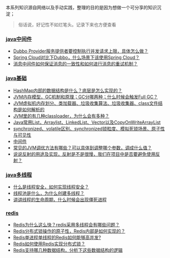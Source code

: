 本系列知识源自网络以及手动实践，整理的目的是因为想做一个可分享的知识沉淀；

> 俗话说，好记性不如烂笔头。记录下来也方便查看

<directory>

### [java中间件](docs/java中间件)
- [Dubbo Provider服务提供者要控制执行并发请求上限，具体怎么做？](docs/java中间件/Dubbo%20Provider%E6%9C%8D%E5%8A%A1%E6%8F%90%E4%BE%9B%E8%80%85%E8%A6%81%E6%8E%A7%E5%88%B6%E6%89%A7%E8%A1%8C%E5%B9%B6%E5%8F%91%E8%AF%B7%E6%B1%82%E4%B8%8A%E9%99%90%EF%BC%8C%E5%85%B7%E4%BD%93%E6%80%8E%E4%B9%88%E5%81%9A%EF%BC%9F.md)
- [Spring Cloud对比下Dubbo，什么场景下该使用Spring Cloud？](docs/java中间件/Spring%20Cloud%E5%AF%B9%E6%AF%94%E4%B8%8BDubbo%EF%BC%8C%E4%BB%80%E4%B9%88%E5%9C%BA%E6%99%AF%E4%B8%8B%E8%AF%A5%E4%BD%BF%E7%94%A8Spring%20Cloud%EF%BC%9F.md)
- [消息中间件如何保证消息的一致性和如何进行消息的重试机制？](docs/java中间件/%E6%B6%88%E6%81%AF%E4%B8%AD%E9%97%B4%E4%BB%B6%E5%A6%82%E4%BD%95%E4%BF%9D%E8%AF%81%E6%B6%88%E6%81%AF%E7%9A%84%E4%B8%80%E8%87%B4%E6%80%A7%E5%92%8C%E5%A6%82%E4%BD%95%E8%BF%9B%E8%A1%8C%E6%B6%88%E6%81%AF%E7%9A%84%E9%87%8D%E8%AF%95%E6%9C%BA%E5%88%B6%EF%BC%9F.md)
### [java基础](docs/java基础)
- [HashMap内部的数据结构是什么？底层是怎么实现的？](docs/java基础/HashMap%E5%86%85%E9%83%A8%E7%9A%84%E6%95%B0%E6%8D%AE%E7%BB%93%E6%9E%84%E6%98%AF%E4%BB%80%E4%B9%88%EF%BC%9F%E5%BA%95%E5%B1%82%E6%98%AF%E6%80%8E%E4%B9%88%E5%AE%9E%E7%8E%B0%E7%9A%84%EF%BC%9F.md)
- [JVM内存模型，GC机制和原理；GC分哪两种；什么时候会触发Full GC？](docs/java基础/JVM%E5%86%85%E5%AD%98%E6%A8%A1%E5%9E%8B%EF%BC%8CGC%E6%9C%BA%E5%88%B6%E5%92%8C%E5%8E%9F%E7%90%86%EF%BC%9BGC%E5%88%86%E5%93%AA%E4%B8%A4%E7%A7%8D%EF%BC%9B%E4%BB%80%E4%B9%88%E6%97%B6%E5%80%99%E4%BC%9A%E8%A7%A6%E5%8F%91Full%20GC%EF%BC%9F.md)
- [JVM虚拟机内存划分、类加载器、垃圾收集算法、垃圾收集器、class文件结构是如何解析的](docs/java基础/JVM%E8%99%9A%E6%8B%9F%E6%9C%BA%E5%86%85%E5%AD%98%E5%88%92%E5%88%86%E3%80%81%E7%B1%BB%E5%8A%A0%E8%BD%BD%E5%99%A8%E3%80%81%E5%9E%83%E5%9C%BE%E6%94%B6%E9%9B%86%E7%AE%97%E6%B3%95%E3%80%81%E5%9E%83%E5%9C%BE%E6%94%B6%E9%9B%86%E5%99%A8%E3%80%81class%E6%96%87%E4%BB%B6%E7%BB%93%E6%9E%84%E6%98%AF%E5%A6%82%E4%BD%95%E8%A7%A3%E6%9E%90%E7%9A%84.md)
- [JVM里的有几种classloader，为什么会有多种？](docs/java基础/JVM%E9%87%8C%E7%9A%84%E6%9C%89%E5%87%A0%E7%A7%8Dclassloader%EF%BC%8C%E4%B8%BA%E4%BB%80%E4%B9%88%E4%BC%9A%E6%9C%89%E5%A4%9A%E7%A7%8D%EF%BC%9F.md)
- [Java常用List，Arraylist、LinkedList、Vector以及CopyOnWriteArrayList](docs/java基础/Java%E5%B8%B8%E7%94%A8List%EF%BC%8CArraylist%E3%80%81LinkedList%E3%80%81Vector%E4%BB%A5%E5%8F%8ACopyOnWriteArrayList.md)
- [synchronized、volatile区别、synchronized锁粒度、模拟死锁场景、原子性与可见性](docs/java基础/synchronized%E3%80%81volatile%E5%8C%BA%E5%88%AB%E3%80%81synchronized%E9%94%81%E7%B2%92%E5%BA%A6%E3%80%81%E6%A8%A1%E6%8B%9F%E6%AD%BB%E9%94%81%E5%9C%BA%E6%99%AF%E3%80%81%E5%8E%9F%E5%AD%90%E6%80%A7%E4%B8%8E%E5%8F%AF%E8%A7%81%E6%80%A7.md)
- [中间件](docs/java基础/%E4%B8%AD%E9%97%B4%E4%BB%B6.md)
- [常见的JVM调优方法有哪些？可以具体到调整哪个参数，调成什么值？](docs/java基础/%E5%B8%B8%E8%A7%81%E7%9A%84JVM%E8%B0%83%E4%BC%98%E6%96%B9%E6%B3%95%E6%9C%89%E5%93%AA%E4%BA%9B%EF%BC%9F%E5%8F%AF%E4%BB%A5%E5%85%B7%E4%BD%93%E5%88%B0%E8%B0%83%E6%95%B4%E5%93%AA%E4%B8%AA%E5%8F%82%E6%95%B0%EF%BC%8C%E8%B0%83%E6%88%90%E4%BB%80%E4%B9%88%E5%80%BC%EF%BC%9F.md)
- [说说反射的用途及实现，反射是不是很慢，我们在项目中是否要避免使用反射？](docs/java基础/%E8%AF%B4%E8%AF%B4%E5%8F%8D%E5%B0%84%E7%9A%84%E7%94%A8%E9%80%94%E5%8F%8A%E5%AE%9E%E7%8E%B0%EF%BC%8C%E5%8F%8D%E5%B0%84%E6%98%AF%E4%B8%8D%E6%98%AF%E5%BE%88%E6%85%A2%EF%BC%8C%E6%88%91%E4%BB%AC%E5%9C%A8%E9%A1%B9%E7%9B%AE%E4%B8%AD%E6%98%AF%E5%90%A6%E8%A6%81%E9%81%BF%E5%85%8D%E4%BD%BF%E7%94%A8%E5%8F%8D%E5%B0%84%EF%BC%9F.md)
### [java多线程](docs/java多线程)
- [什么是线程安全，如何实现线程安全？](docs/java多线程/%E4%BB%80%E4%B9%88%E6%98%AF%E7%BA%BF%E7%A8%8B%E5%AE%89%E5%85%A8%EF%BC%8C%E5%A6%82%E4%BD%95%E5%AE%9E%E7%8E%B0%E7%BA%BF%E7%A8%8B%E5%AE%89%E5%85%A8%EF%BC%9F.md)
- [线程池是什么，为什么创建多线程？](docs/java多线程/%E7%BA%BF%E7%A8%8B%E6%B1%A0%E6%98%AF%E4%BB%80%E4%B9%88%EF%BC%8C%E4%B8%BA%E4%BB%80%E4%B9%88%E5%88%9B%E5%BB%BA%E5%A4%9A%E7%BA%BF%E7%A8%8B%EF%BC%9F.md)
- [讲讲线程的生命周期，什么时候会出现僵死进程](docs/java多线程/%E8%AE%B2%E8%AE%B2%E7%BA%BF%E7%A8%8B%E7%9A%84%E7%94%9F%E5%91%BD%E5%91%A8%E6%9C%9F%EF%BC%8C%E4%BB%80%E4%B9%88%E6%97%B6%E5%80%99%E4%BC%9A%E5%87%BA%E7%8E%B0%E5%83%B5%E6%AD%BB%E8%BF%9B%E7%A8%8B.md)
### [redis](docs/redis)
- [Redis为什么这么快？redis采用多线程会有哪些问题？](docs/redis/Redis%E4%B8%BA%E4%BB%80%E4%B9%88%E8%BF%99%E4%B9%88%E5%BF%AB%EF%BC%9Fredis%E9%87%87%E7%94%A8%E5%A4%9A%E7%BA%BF%E7%A8%8B%E4%BC%9A%E6%9C%89%E5%93%AA%E4%BA%9B%E9%97%AE%E9%A2%98%EF%BC%9F.md)
- [Redis分布式锁操作的原子性，Redis内部是如何实现的？](docs/redis/Redis%E5%88%86%E5%B8%83%E5%BC%8F%E9%94%81%E6%93%8D%E4%BD%9C%E7%9A%84%E5%8E%9F%E5%AD%90%E6%80%A7%EF%BC%8CRedis%E5%86%85%E9%83%A8%E6%98%AF%E5%A6%82%E4%BD%95%E5%AE%9E%E7%8E%B0%E7%9A%84%EF%BC%9F.md)
- [Redis单进程单线程的Redis如何能够高并发?](docs/redis/Redis%E5%8D%95%E8%BF%9B%E7%A8%8B%E5%8D%95%E7%BA%BF%E7%A8%8B%E7%9A%84Redis%E5%A6%82%E4%BD%95%E8%83%BD%E5%A4%9F%E9%AB%98%E5%B9%B6%E5%8F%91%3F.md)
- [Redis如何使用Redis实现分布式锁？](docs/redis/Redis%E5%A6%82%E4%BD%95%E4%BD%BF%E7%94%A8Redis%E5%AE%9E%E7%8E%B0%E5%88%86%E5%B8%83%E5%BC%8F%E9%94%81%EF%BC%9F.md)
- [Redis支持哪几种数据结构，分析下这些数据结构的逻辑](docs/redis/Redis%E6%94%AF%E6%8C%81%E5%93%AA%E5%87%A0%E7%A7%8D%E6%95%B0%E6%8D%AE%E7%BB%93%E6%9E%84%EF%BC%8C%E5%88%86%E6%9E%90%E4%B8%8B%E8%BF%99%E4%BA%9B%E6%95%B0%E6%8D%AE%E7%BB%93%E6%9E%84%E7%9A%84%E9%80%BB%E8%BE%91.md)

</directory>